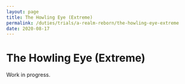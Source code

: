 ```yaml
---
layout: page
title: The Howling Eye (Extreme)
permalink: /duties/trials/a-realm-reborn/the-howling-eye-extreme
date: 2020-08-17
---
```


# The Howling Eye (Extreme)

Work in progress.
